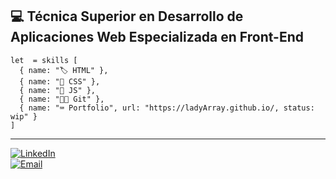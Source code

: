
## 💻 Técnica Superior en Desarrollo de Aplicaciones Web Especializada en Front-End

```
let  = skills [
  { name: "🏷️ HTML" },
  { name: "🎨 CSS" },
  { name: "🤖 JS" },
  { name: "🐱‍💻 Git" },
  { name: "⌨ Portfolio", url: "https://ladyArray.github.io/, status: wip" }
]
```
----------------------------------------------------------------------------------

[![LinkedIn](https://www.flaticon.es/icono-premium/linkedin_3488326?term=linkedin&page=1&position=11&page=1&position=11&related_id=3488326&origin=search)](https://www.linkedin.com/in/regina-rodriguez-web-developer/)
</br>
[![Email](https://www.flaticon.es/icono-gratis/email_3447672?term=email&page=1&position=11&page=1&position=11&related_id=3447672&origin=search)](mailto:regina.rguez.c@gmail.com)




